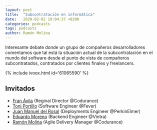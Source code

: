 ```yaml
---
layout: post
title:  "Subcontratación en informática"
date:   2020-02-02 19:04:37 +0200
categories: podcasts
tags: podcasts
author: Ramón Molina
---
```

Interesante debate donde un grupo de compañeros desarrolladores comentamos que tal está la situación actual de la subcontratación en el mundo del software desde el punto de vista de compañeros subcontratados, contratados por clientes finales y freelancers.

{% include ivoox.html id='61065590' %}

## Invitados
* [Fran Ávila](https://www.linkedin.com/in/fran-avila/) (Reginal Director @Codurance)
* [Toni Portillo](https://www.linkedin.com/in/toni-p-236082178/) (Software Engineer @Fever)
* [Juan Manuel del Rosal](https://www.linkedin.com/in/juan-manuel-del-rosal-vega-a174153b/) (Deployments Engineer @PerkinElmer)
* [Eduardo Moreno](https://www.linkedin.com/in/eduardo-moreno-jim%C3%A9nez-487078b0/) (Backend Engineer @Vintra)
* [Ramón Molina](https://www.linkedin.com/in/armolinamilla) (Agile Delivery Manager @Codurance)